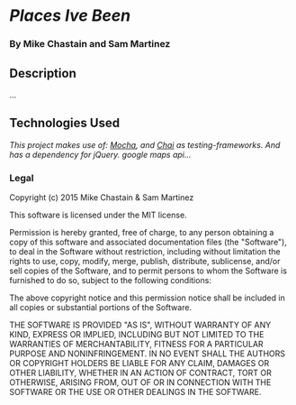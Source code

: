 # _Places Ive Been_

### By Mike Chastain and Sam Martinez

## Description
...

## Technologies Used
_This project makes use of: [Mocha](https://mochajs.org/), and [Chai](http://chaijs.com/) as testing-frameworks. And has a dependency for jQuery. google maps api..._

### Legal
Copyright (c) 2015 Mike Chastain & Sam Martinez

This software is licensed under the MIT license.

Permission is hereby granted, free of charge, to any person obtaining a copy of this software and associated documentation files (the "Software"), to deal in the Software without restriction, including without limitation the rights to use, copy, modify, merge, publish, distribute, sublicense, and/or sell copies of the Software, and to permit persons to whom the Software is furnished to do so, subject to the following conditions:

The above copyright notice and this permission notice shall be included in all copies or substantial portions of the Software.

THE SOFTWARE IS PROVIDED "AS IS", WITHOUT WARRANTY OF ANY KIND, EXPRESS OR IMPLIED, INCLUDING BUT NOT LIMITED TO THE WARRANTIES OF MERCHANTABILITY, FITNESS FOR A PARTICULAR PURPOSE AND NONINFRINGEMENT. IN NO EVENT SHALL THE AUTHORS OR COPYRIGHT HOLDERS BE LIABLE FOR ANY CLAIM, DAMAGES OR OTHER LIABILITY, WHETHER IN AN ACTION OF CONTRACT, TORT OR OTHERWISE, ARISING FROM, OUT OF OR IN CONNECTION WITH THE SOFTWARE OR THE USE OR OTHER DEALINGS IN THE SOFTWARE.
